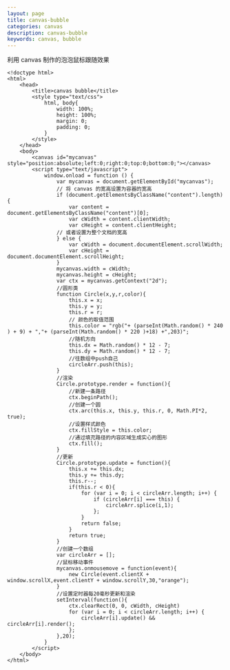 ```yaml
---
layout: page
title: canvas-bubble
categories: canvas
description: canvas-bubble
keywords: canvas, bubble
---
```


利用 canvas 制作的泡泡鼠标跟随效果

```
<!doctype html>
<html>
	<head>
		<title>canvas bubble</title>
		<style type="text/css">
			html, body{
				width: 100%;
				height: 100%;
				margin: 0;
				padding: 0;
			}
		</style>
	</head>
	<body>
		<canvas id="mycanvas" style="position:absolute;left:0;right:0;top:0;bottom:0;"></canvas>
		<script type="text/javascript">
			window.onload = function () {
				var mycanvas = document.getElementById("mycanvas");
				// 将 canvas 的宽高设置为容器的宽高
				if (document.getElementsByClassName("content").length) {
					var content = document.getElementsByClassName("content")[0];
					var cWidth = content.clientWidth;
					var cHeight = content.clientHeight;
				// 或者设置为整个文档的宽高
				} else {
					var cWidth = document.documentElement.scrollWidth;
					var cHeight = document.documentElement.scrollHeight;
				}
				mycanvas.width = cWidth;
				mycanvas.height = cHeight;
				var ctx = mycanvas.getContext("2d");
				//圆形类
			 	function Circle(x,y,r,color){
					this.x = x;
					this.y = y;
					this.r = r;
					// 颜色的取值范围
					this.color = "rgb("+ (parseInt(Math.random() * 240 ) + 9) + ","+ (parseInt(Math.random() * 220 )+18) +",203)";
					//随机方向
					this.dx = Math.random() * 12 - 7;
					this.dy = Math.random() * 12 - 7;
					//往数组中push自己
					circleArr.push(this);
			 	}
			 	//渲染
			 	Circle.prototype.render = function(){
					//新建一条路径
					ctx.beginPath();
					//创建一个圆
					ctx.arc(this.x, this.y, this.r, 0, Math.PI*2, true);
					//设置样式颜色
					ctx.fillStyle = this.color;
					//通过填充路径的内容区域生成实心的图形
					ctx.fill();
			 	}
			 	//更新
			 	Circle.prototype.update = function(){
					this.x += this.dx;
					this.y += this.dy;
					this.r--;
					if(this.r < 0){
						for (var i = 0; i < circleArr.length; i++) {
							if (circleArr[i] === this) {
								circleArr.splice(i,1);
							};
						}
						return false;
					}
					return true;
			 	}
			 	//创建一个数组
			 	var circleArr = [];
			 	//鼠标移动事件
			 	mycanvas.onmousemove = function(event){
					new Circle(event.clientX + window.scrollX,event.clientY + window.scrollY,30,"orange");
			 	}
			 	//设置定时器每20毫秒更新和渲染
			 	setInterval(function(){
					ctx.clearRect(0, 0, cWidth, cHeight)
					for (var i = 0; i < circleArr.length; i++) {
						circleArr[i].update() && circleArr[i].render();
					};
			 	},20);
			}       
		</script>
	</body>
</html>
```

<canvas id="mycanvas" style="position:absolute;left:0;right:0;top:0;bottom:0;"></canvas>
<script type="text/javascript">
	window.onload = function () {
		var mycanvas = document.getElementById("mycanvas");
		if (document.getElementsByClassName("content").length) {
			var content = document.getElementsByClassName("content")[0];
			var cWidth = content.clientWidth;
			var cHeight = content.clientHeight;
		} else {
			var cWidth = document.documentElement.scrollWidth;
			var cHeight = document.documentElement.scrollHeight;
		}
		mycanvas.width = cWidth;
		mycanvas.height = cHeight;
			var ctx = mycanvas.getContext("2d");
			//圆形类
			 function Circle(x,y,r,color){
				this.x = x;
				this.y = y;
				this.r = r;
				// 颜色的取值范围
				this.color = "rgb("+ (parseInt(Math.random() * 240 ) + 9) + ","+ (parseInt(Math.random() * 220 )+18) +",203)";
				//随机方向
				this.dx = Math.random() * 12 - 7;
				this.dy = Math.random() * 12 - 7;
				//往数组中push自己
				circleArr.push(this);
			 }
			 //渲染
			 Circle.prototype.render = function(){
				//新建一条路径
				ctx.beginPath();
				//创建一个圆
				ctx.arc(this.x, this.y, this.r, 0, Math.PI*2, true);
				//设置样式颜色
				ctx.fillStyle = this.color;
				//通过填充路径的内容区域生成实心的图形
				ctx.fill();
			 }
			 //更新
			 Circle.prototype.update = function(){
				this.x += this.dx;
				this.y += this.dy;
				this.r--;
				if(this.r < 0){
					for (var i = 0; i < circleArr.length; i++) {
						if (circleArr[i] === this) {
							circleArr.splice(i,1);
						};
					}
					return false;
				}
				return true;
			 }
			 //创建一个数组
			 var circleArr = [];
			 //鼠标移动事件
			 mycanvas.onmousemove = function(event){
				new Circle(event.clientX + window.scrollX,event.clientY + window.scrollY,30,"orange");
			 }
			 //设置定时器每20毫秒更新和渲染
			 setInterval(function(){
				ctx.clearRect(0, 0, cWidth, cHeight)
				for (var i = 0; i < circleArr.length; i++) {
					circleArr[i].update() && circleArr[i].render();
				};
			 },20);
			}       
</script>

